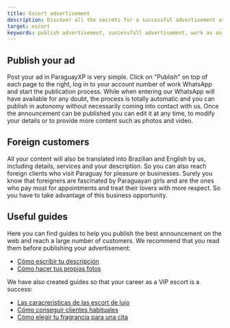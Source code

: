```yaml
---
title: Escort advertisement
description: Discover all the secrets for a successful advertisement as VIP escort in Paraguay
target: escort
keywords: publish advertisement, successfull advertisement, work as an escort 
---
```

## Publish your ad
Post your ad in ParaguayXP is very simple. Click on "Publish" on top of each page to the right, log in to your account number of work WhatsApp and start the publication process.
While when entering our WhatsApp will have available for any doubt, the process is totally automatic and you can publish in autonomy without necessarily coming into contact with us.
Once the announcement can be published you can edit it at any time, to modify your details or to provide more content such as photos and video.

## Foreign customers
All your content will also be translated into Brazilian and English by us, including details, services and your description.
So you can also reach foreign clients who visit Paraguay for pleasure or businesses. Surely you know that foreigners are fascinated by Paraguayan girls and are the ones who pay most for appointments and treat their lovers with more respect. So you have to take advantage of this business opportunity.

## Useful guides
  Here you can find guides to help you publish the best announcement on the web and reach a large number of customers. We recommend that you read them before publishing your advertisement:
- [Cómo escribir tu descripción](/en/blog/descripcion-escort-vip)
- [Cómo hacer tus propias fotos](/en/blog/fotos-escort-vip)
 
We have also created guides so that your career as a VIP escort is a success:
- [Las caracreristicas de las escort de lujo](/en/blog/caracteristicas-escorts-lujo)
- [Cómo conseguir clientes habituales](/en/blog/clientes-para-toda-la-vida)
- [Cómo elegir tu fragrancia para una cita](/en/blog/poder-fragancias)
